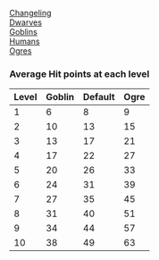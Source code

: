 [Changeling](https://skroxiousdm.github.io/SkroxiousDM/2.%20Origins/Changeling)<br>
[Dwarves](https://skroxiousdm.github.io/SkroxiousDM/2.%20Origins/Dwarves)<br>
[Goblins](https://skroxiousdm.github.io/SkroxiousDM/2.%20Origins/Goblins)<br>
[Humans](https://skroxiousdm.github.io/SkroxiousDM/2.%20Origins/Humans)<br>
[Ogres](https://skroxiousdm.github.io/SkroxiousDM/2.%20Origins/Ogres)<br>

### Average Hit points at each level
|Level	|Goblin	|Default	|Ogre|
|---|---|---|---|
|1	|6	|8	|9  |
|2	|10	|13	|15 |
|3	|13	|17	|21 |
|4	|17	|22	|27 |
|5	|20	|26	|33 |
|6	|24	|31	|39 |
|7	|27	|35	|45 |
|8	|31	|40	|51 |
|9	|34	|44	|57 |
|10	|38	|49	|63 |

